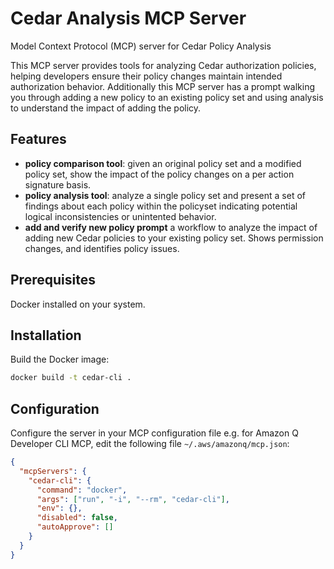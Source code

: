 # Cedar Analysis MCP Server

Model Context Protocol (MCP) server for Cedar Policy Analysis

This MCP server provides tools for analyzing Cedar authorization policies, helping developers ensure their policy changes maintain intended authorization behavior. Additionally this MCP server has a prompt walking you through adding a new policy to an existing policy set and using analysis to understand the impact of adding the policy. 

## Features

- **policy comparison tool**: given an original policy set and a modified policy set, show the impact of the policy changes on a per action signature basis. 
- **policy analysis tool**: analyze a single policy set and present a set of findings about each policy within the policyset indicating potential logical inconsistencies or unintented behavior.
- **add and verify new policy prompt** a workflow to analyze the impact of adding new Cedar policies to your existing policy set. Shows permission changes, and identifies policy issues.

## Prerequisites

Docker installed on your system.

## Installation

Build the Docker image:
```bash
docker build -t cedar-cli .
```

## Configuration

Configure the server in your MCP configuration file e.g. for Amazon Q Developer CLI MCP, edit the following file `~/.aws/amazonq/mcp.json`:

```json
{
  "mcpServers": {
    "cedar-cli": {
      "command": "docker",
      "args": ["run", "-i", "--rm", "cedar-cli"],
      "env": {},
      "disabled": false,
      "autoApprove": []
    }
  }
}
```
